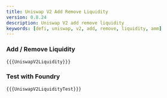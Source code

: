 ```yaml
---
title: Uniswap V2 Add Remove Liquidity
version: 0.8.24
description: Uniswap V2 add remove liquidity
keywords: [defi, uniswap, v2, add, remove, liquidity, amm]
---
```


### Add / Remove Liquidity

```solidity
{{{UniswapV2Liquidity}}}
```

### Test with Foundry

```solidity
{{{UniswapV2LiquidityTest}}}
```
